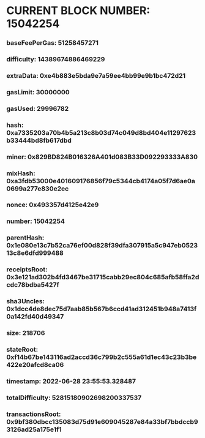 # CURRENT BLOCK NUMBER: 15042254

### baseFeePerGas: 51258457271
### difficulty: 14389674886469229
### extraData: 0xe4b883e5bda9e7a59ee4bb99e9b1bc472d21
### gasLimit: 30000000
### gasUsed: 29996782
### hash: 0xa7335203a70b4b5a213c8b03d74c049d8bd404e11297623b33444bd8fb617dbd
### miner: 0x829BD824B016326A401d083B33D092293333A830
### mixHash: 0xa3fdb53000e401609176856f79c5344cb4174a05f7d6ae0a0699a277e830e2ec
### nonce: 0x493357d4125e42e9
### number: 15042254
### parentHash: 0x1e080e13c7b52ca76ef00d828f39dfa307915a5c947eb052313c8e6dfd999488
### receiptsRoot: 0x3e121ad302b4fd3467be31715cabb29ec804c685afb58ffa2dcdc78bdba5427f
### sha3Uncles: 0x1dcc4de8dec75d7aab85b567b6ccd41ad312451b948a7413f0a142fd40d49347
### size: 218706
### stateRoot: 0xf14b67be143116ad2accd36c799b2c555a61d1ec43c23b3be422e20afcd8ca06
### timestamp: 2022-06-28 23:55:53.328487
### totalDifficulty: 52815180902698200337537
### transactionsRoot: 0x9bf380dbcc135083d75d91e609045287e84a33bf7bbdccb93126ad25a175e1f1
